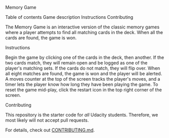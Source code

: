 Memory Game

Table of contents
Game description
Instructions
Contributing

The Memory Game is an interactive version of the classic memory games where a player attempts to find all matching cards in the deck. When all the cards are found, the game is won.


Instructions

Begin the game by clicking one of the cards in the deck, then another. If the two cards match, they will remain open and be logged as one of the player's matching sets. If the cards do not match, they will flip over. When all eight matches are found, the game is won and the player will be alerted. A moves counter at the top of the screen tracks the player's moves, and a timer lets the player know how long they have been playing the game. To reset the game mid-play, click the restart icon in the top right corner of the screen.  

Contributing

This repository is the starter code for _all_ Udacity students. Therefore, we most likely will not accept pull requests.

For details, check out [CONTRIBUTING.md](CONTRIBUTING.md).
